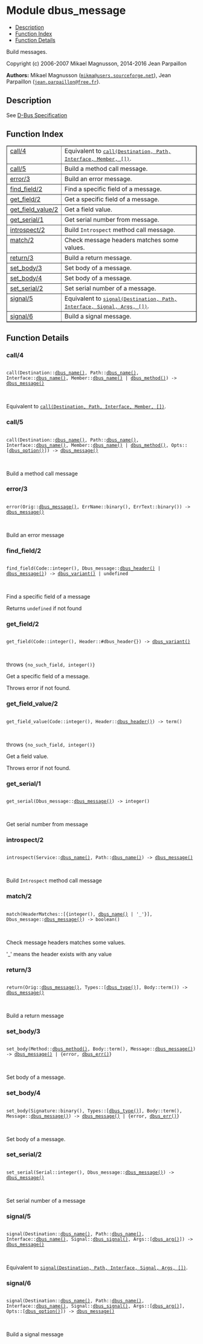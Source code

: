 

# Module dbus_message #
* [Description](#description)
* [Function Index](#index)
* [Function Details](#functions)

Build messages.

Copyright (c) 2006-2007 Mikael Magnusson, 2014-2016 Jean Parpaillon

__Authors:__ Mikael Magnusson ([`mikma@users.sourceforge.net`](mailto:mikma@users.sourceforge.net)), Jean Parpaillon ([`jean.parpaillon@free.fr`](mailto:jean.parpaillon@free.fr)).

<a name="description"></a>

## Description ##
See [D-Bus Specification](https://dbus.freedesktop.org/doc/dbus-specification.md#message-protocol-messages)
<a name="index"></a>

## Function Index ##


<table width="100%" border="1" cellspacing="0" cellpadding="2" summary="function index"><tr><td valign="top"><a href="#call-4">call/4</a></td><td>Equivalent to <a href="#call-5"><tt>call(Destination, Path, Interface, Member, [])</tt></a>.</td></tr><tr><td valign="top"><a href="#call-5">call/5</a></td><td>Build a method call message.</td></tr><tr><td valign="top"><a href="#error-3">error/3</a></td><td>Build an error message.</td></tr><tr><td valign="top"><a href="#find_field-2">find_field/2</a></td><td>Find a specific field of a message.</td></tr><tr><td valign="top"><a href="#get_field-2">get_field/2</a></td><td>Get a specific field of a message.</td></tr><tr><td valign="top"><a href="#get_field_value-2">get_field_value/2</a></td><td>Get a field value.</td></tr><tr><td valign="top"><a href="#get_serial-1">get_serial/1</a></td><td>Get serial number from message.</td></tr><tr><td valign="top"><a href="#introspect-2">introspect/2</a></td><td>Build <code>Introspect</code> method call message.</td></tr><tr><td valign="top"><a href="#match-2">match/2</a></td><td>Check message headers matches some values.</td></tr><tr><td valign="top"><a href="#return-3">return/3</a></td><td>Build a return message.</td></tr><tr><td valign="top"><a href="#set_body-3">set_body/3</a></td><td>Set body of a message.</td></tr><tr><td valign="top"><a href="#set_body-4">set_body/4</a></td><td>Set body of a message.</td></tr><tr><td valign="top"><a href="#set_serial-2">set_serial/2</a></td><td>Set serial number of a message.</td></tr><tr><td valign="top"><a href="#signal-5">signal/5</a></td><td>Equivalent to <a href="#signal-6"><tt>signal(Destination, Path, Interface, Signal, Args, [])</tt></a>.</td></tr><tr><td valign="top"><a href="#signal-6">signal/6</a></td><td>Build a signal message.</td></tr></table>


<a name="functions"></a>

## Function Details ##

<a name="call-4"></a>

### call/4 ###

<pre><code>
call(Destination::<a href="#type-dbus_name">dbus_name()</a>, Path::<a href="#type-dbus_name">dbus_name()</a>, Interface::<a href="#type-dbus_name">dbus_name()</a>, Member::<a href="#type-dbus_name">dbus_name()</a> | <a href="#type-dbus_method">dbus_method()</a>) -&gt; <a href="#type-dbus_message">dbus_message()</a>
</code></pre>
<br />

Equivalent to [`call(Destination, Path, Interface, Member, [])`](#call-5).

<a name="call-5"></a>

### call/5 ###

<pre><code>
call(Destination::<a href="#type-dbus_name">dbus_name()</a>, Path::<a href="#type-dbus_name">dbus_name()</a>, Interface::<a href="#type-dbus_name">dbus_name()</a>, Member::<a href="#type-dbus_name">dbus_name()</a> | <a href="#type-dbus_method">dbus_method()</a>, Opts::[<a href="#type-dbus_option">dbus_option()</a>]) -&gt; <a href="#type-dbus_message">dbus_message()</a>
</code></pre>
<br />

Build a method call message

<a name="error-3"></a>

### error/3 ###

<pre><code>
error(Orig::<a href="#type-dbus_message">dbus_message()</a>, ErrName::binary(), ErrText::binary()) -&gt; <a href="#type-dbus_message">dbus_message()</a>
</code></pre>
<br />

Build an error message

<a name="find_field-2"></a>

### find_field/2 ###

<pre><code>
find_field(Code::integer(), Dbus_message::<a href="#type-dbus_header">dbus_header()</a> | <a href="#type-dbus_message">dbus_message()</a>) -&gt; <a href="#type-dbus_variant">dbus_variant()</a> | undefined
</code></pre>
<br />

Find a specific field of a message

Returns `undefined` if not found

<a name="get_field-2"></a>

### get_field/2 ###

<pre><code>
get_field(Code::integer(), Header::#dbus_header{}) -&gt; <a href="#type-dbus_variant">dbus_variant()</a>
</code></pre>
<br />

throws `{no_such_field, integer()}`

Get a specific field of a message.

Throws error if not found.

<a name="get_field_value-2"></a>

### get_field_value/2 ###

<pre><code>
get_field_value(Code::integer(), Header::<a href="#type-dbus_header">dbus_header()</a>) -&gt; term()
</code></pre>
<br />

throws `{no_such_field, integer()}`

Get a field value.

Throws error if not found.

<a name="get_serial-1"></a>

### get_serial/1 ###

<pre><code>
get_serial(Dbus_message::<a href="#type-dbus_message">dbus_message()</a>) -&gt; integer()
</code></pre>
<br />

Get serial number from message

<a name="introspect-2"></a>

### introspect/2 ###

<pre><code>
introspect(Service::<a href="#type-dbus_name">dbus_name()</a>, Path::<a href="#type-dbus_name">dbus_name()</a>) -&gt; <a href="#type-dbus_message">dbus_message()</a>
</code></pre>
<br />

Build `Introspect` method call message

<a name="match-2"></a>

### match/2 ###

<pre><code>
match(HeaderMatches::[{integer(), <a href="#type-dbus_name">dbus_name()</a> | '_'}], Dbus_message::<a href="#type-dbus_message">dbus_message()</a>) -&gt; boolean()
</code></pre>
<br />

Check message headers matches some values.

'_' means the header exists with any value

<a name="return-3"></a>

### return/3 ###

<pre><code>
return(Orig::<a href="#type-dbus_message">dbus_message()</a>, Types::[<a href="#type-dbus_type">dbus_type()</a>], Body::term()) -&gt; <a href="#type-dbus_message">dbus_message()</a>
</code></pre>
<br />

Build a return message

<a name="set_body-3"></a>

### set_body/3 ###

<pre><code>
set_body(Method::<a href="#type-dbus_method">dbus_method()</a>, Body::term(), Message::<a href="#type-dbus_message">dbus_message()</a>) -&gt; <a href="#type-dbus_message">dbus_message()</a> | {error, <a href="#type-dbus_err">dbus_err()</a>}
</code></pre>
<br />

Set body of a message.

<a name="set_body-4"></a>

### set_body/4 ###

<pre><code>
set_body(Signature::binary(), Types::[<a href="#type-dbus_type">dbus_type()</a>], Body::term(), Message::<a href="#type-dbus_message">dbus_message()</a>) -&gt; <a href="#type-dbus_message">dbus_message()</a> | {error, <a href="#type-dbus_err">dbus_err()</a>}
</code></pre>
<br />

Set body of a message.

<a name="set_serial-2"></a>

### set_serial/2 ###

<pre><code>
set_serial(Serial::integer(), Dbus_message::<a href="#type-dbus_message">dbus_message()</a>) -&gt; <a href="#type-dbus_message">dbus_message()</a>
</code></pre>
<br />

Set serial number of a message

<a name="signal-5"></a>

### signal/5 ###

<pre><code>
signal(Destination::<a href="#type-dbus_name">dbus_name()</a>, Path::<a href="#type-dbus_name">dbus_name()</a>, Interface::<a href="#type-dbus_name">dbus_name()</a>, Signal::<a href="#type-dbus_signal">dbus_signal()</a>, Args::[<a href="#type-dbus_arg">dbus_arg()</a>]) -&gt; <a href="#type-dbus_message">dbus_message()</a>
</code></pre>
<br />

Equivalent to [`signal(Destination, Path, Interface, Signal, Args, [])`](#signal-6).

<a name="signal-6"></a>

### signal/6 ###

<pre><code>
signal(Destination::<a href="#type-dbus_name">dbus_name()</a>, Path::<a href="#type-dbus_name">dbus_name()</a>, Interface::<a href="#type-dbus_name">dbus_name()</a>, Signal::<a href="#type-dbus_signal">dbus_signal()</a>, Args::[<a href="#type-dbus_arg">dbus_arg()</a>], Opts::[<a href="#type-dbus_option">dbus_option()</a>]) -&gt; <a href="#type-dbus_message">dbus_message()</a>
</code></pre>
<br />

Build a signal message

